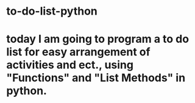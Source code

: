 # to-do-list-python
# today I am going to program a to do list for easy arrangement of activities and ect., using "Functions" and "List Methods" in python.
